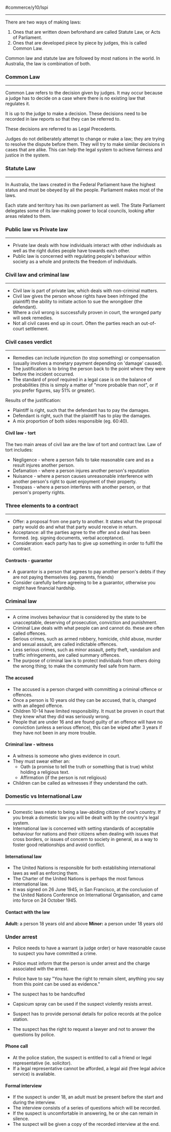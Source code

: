 #commerce/y10/lspi 

---
There are two ways of making laws:
1. Ones that are written down beforehand are called Statute Law, or Acts of Parliament.
2. Ones that are developed piece by piece by judges, this is called Common Law.

Common law and statute law are followed by most nations in the world. In Australia, the law is combination of both.

### Common Law
---
Common Law refers to the decision given by judges. It may occur because a judge has to decide on a case where there is no existing law that regulates it. 

It is up to the judge to make a decision. These decisions need to be recorded in law reports so that they can be referred to.

These decisions are referred to as Legal Precedents.

Judges do not deliberately attempt to change or make a law; they are trying to resolve the dispute before them. They will try to make similar decisions in cases that are alike. This can help the legal system to achieve fairness and justice in the system.


### Statute Law
---
In Australia, the laws created in the Federal Parliament have the highest status and must be obeyed by all the people. Parliament makes most of the laws.

Each state and territory has its own parliament as well. The State Parliament delegates some of its law-making power to local councils, looking after areas related to them.


### Public law vs Private law
---
- Private law deals with how individuals interact with other individuals as well as the right duties people have towards each other.
- Public law is concerned with regulating people's behaviour within society as a whole and protects the freedom of individuals.

### Civil law and criminal law
---
- Civil law is part of private law, which deals with non-criminal matters.
- Civil law gives the person whose rights have been infringed (the plaintiff) the ability to initiate action to sue the wrongdoer (the defendant).
- Where a civil wrong is successfully proven in court, the wronged party will seek remedies.
- Not all civil cases end up in court. Often the parties reach an out-of-court settlement.

### Civil cases verdict
---
- Remedies can include injunction (to stop something) or compensation (usually involves a monetary payment depending on 'damage' caused).
- The justification is to bring the person back to the point where they were before the incident occurred.
- The standard of proof required in a legal case is on the balance of probabilities (this is simply a matter of "more probable than not", or if you prefer figures, say 51% or greater).

Results of the justification:
- Plaintiff is right, such that the defendant has to pay the damages.
- Defendant is right, such that the plaintiff has to play the damages.
- A mix proportion of both sides responsible (eg. 60:40).

#### Civil law - tort
The two main areas of civil law are the law of tort and contract law. Law of tort includes:
- Negligence - where a person fails to take reasonable care and as a result injures another person.
- Defamation - where a person injures another person's reputation
- Nuisance - where a person causes unreasonable interference with another person's right to quiet enjoyment of their property.
- Trespass - where a person interferes with another person, or that person's property rights.

### Three elements to a contract
---
- Offer: a proposal from one party to another. It states what the proposal party would do and what that party would receive in return.
- Acceptance: all the parties agree to the offer and a deal has been formed. (eg. signing documents, verbal acceptance).
- Consideration: each party has to give up something in order to fulfil the contract.

#### Contracts - guarantor
- A guarantor is a person that agrees to pay another person's debts if they are not paying themselves (eg. parents, friends)
- Consider carefully before agreeing to be a guarantor, otherwise you might have financial hardship.


### Criminal law
---
- A crime involves behaviour that is considered by the state to be unacceptable, deserving of prosecution, conviction and punishment.
- Criminal Law deals with what people can and cannot do. these are often called offences.
- Serious crimes, such as armed robbery, homicide, child abuse, murder and sexual assault, are called indictable offences.
- Less serious crimes, such as minor assault, petty theft, vandalism and traffic infringements, are called summary offences.
- The purpose of criminal law is to protect individuals from others doing the wrong thing; to make the community feel safe from harm.

#### The accused
- The accused is a person charged with committing a criminal offence or offences.
- Once a person is 10 years old they can be accused, that is, changed with an alleged offence.
- Children 10-14 have limited responsibility. It must be proven in court that they knew what they did was seriously wrong.
- People that are under 16 and are found guilty of an offence will have no conviction (unless a serious offence), this can be wiped after 3 years if they have not been in any more trouble.

#### Criminal law - witness
- A witness is someone who gives evidence in court.
- They must swear either an:
	- Oath (a promise to tell the truth or something that is true) whilst holding a religious text.
	- Affirmation (if the person is not religious)
- Children can be called as witnesses if they understand the oath.


### Domestic vs International Law
---
- Domestic laws relate to being a law-abiding citizen of one's country. If you break a domestic law you will be dealt with by the country's legal system.
- International law is concerned with setting standards of acceptable behaviour for nations and their citizens when dealing with issues that cross borders, or issues of concern to society in general, as a way to foster good relationships and avoid conflict.

#### International law
- The United Nations is responsible for both establishing international laws as well as enforcing them.
- The Charter of the United Nations is perhaps the most famous international law.
- It was signed on 26 June 1945, in San Francisco, at the conclusion of the United Nations Conference on International Organisation, and came into force on 24 October 1945.

#### Contact with the law
**Adult:** a person 18 years old and above
**Minor:** a person under 18 years old

### Under arrest
- Police needs to have a warrant (a judge order) or have reasonable cause to suspect you have committed a crime.
- Police must inform that the person is under arrest and the charge associated with the arrest.
- Police have to say "You have the right to remain silent, anything you say from this point can be used as evidence."

- The suspect has to be handcuffed
- Capsicum spray can be used if the suspect violently resists arrest.
- Suspect has to provide personal details for police records at the police station.
- The suspect has the right to request a lawyer and not to answer the questions by police.

#### Phone call
- At the police station, the suspect is entitled to call a friend or legal representative (ie. solicitor).
- If a legal representative cannot be afforded, a legal aid (free legal advice service) is available.

#### Formal interview
- If the suspect is under 18, an adult must be present before the start and during the interview.
- The interview consists of a series of questions which will be recorded.
- If the suspect is uncomfortable in answering, he or she can remain in silence.
- The suspect will be given a copy of the recorded interview at the end.